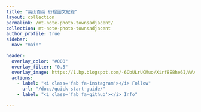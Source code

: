```yaml
---
title: "高山百岳 行程圖文紀錄"
layout: collection
permalink: /mt-note-photo-townsadjacent/
collection: mt-note-photo-townsadjacent
author_profile: true
sidebar:
  nav: "main"

header:
  overlay_color: "#000"
  overlay_filter: "0.5"
  overlay_image: https://1.bp.blogspot.com/-6ObULrUCMuo/Xirf8EBhe6I/AAAAAAAA8Ig/9h-_sjEHJRsNPuLP_3Ltxgsf9Rhtf7lqACKgBGAsYHg/s1600/_MG_3538.JPG
  actions:
    - label: "<i class='fab fa-instagram'></i> Follow"
      url: "/docs/quick-start-guide/"
    - label: "<i class='fab fa-github'></i> Info"

---
```

